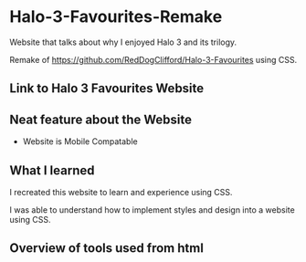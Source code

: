 # Halo-3-Favourites-Remake

Website that talks about why I enjoyed Halo 3 and its trilogy. 

Remake of https://github.com/RedDogClifford/Halo-3-Favourites using CSS.

## Link to Halo 3 Favourites Website 



## Neat feature about the Website

* Website is Mobile Compatable 


## What I learned

I recreated this website to learn and experience using CSS.

I was able to understand how to implement styles and design into a website using CSS. 

## Overview of tools used from html

